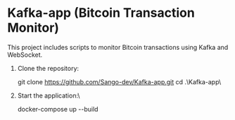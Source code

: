 # Kafka-app (Bitcoin Transaction Monitor)

This project includes scripts to monitor Bitcoin transactions using Kafka and WebSocket.

1. Clone the repository:

   git clone https://github.com/Sango-dev/Kafka-app.git
   cd .\Kafka-app\

2. Start the application:\

   docker-compose up --build
